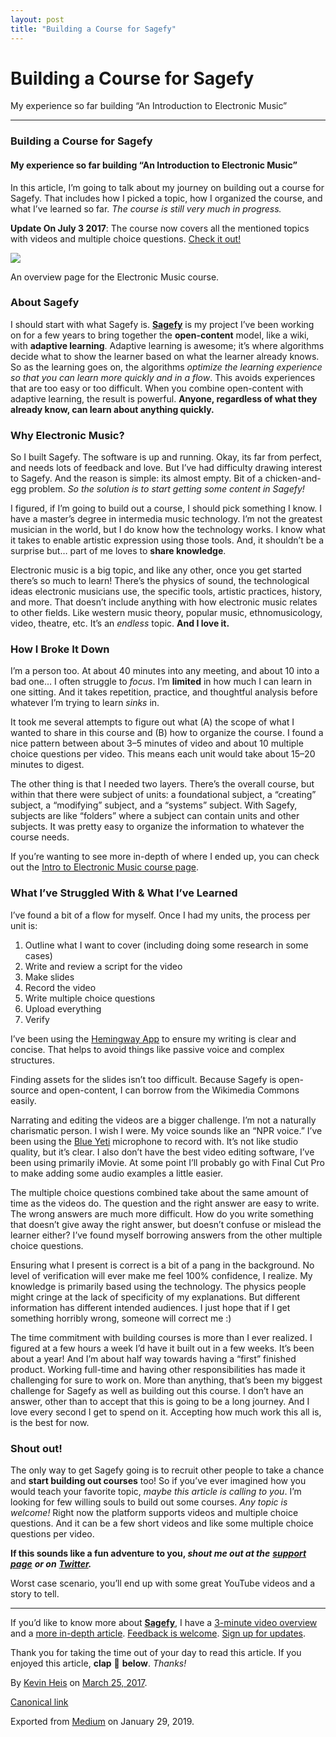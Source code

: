 ```yaml
---
layout: post
title: "Building a Course for Sagefy"
---
```


Building a Course for Sagefy
============================

My experience so far building “An Introduction to Electronic Music”

* * *

### Building a Course for Sagefy

#### My experience so far building “An Introduction to Electronic Music”

In this article, I’m going to talk about my journey on building out a course for Sagefy. That includes how I picked a topic, how I organized the course, and what I’ve learned so far. _The course is still very much in progress._

**Update On July 3 2017**: The course now covers all the mentioned topics with videos and multiple choice questions. [Check it out!](https://sagefy.org/subjects/JAFGYFWhILcsiByyH2O9frcU/landing)

![](https://cdn-images-1.medium.com/max/800/1*YnGipu5sjb38uh_dM_vedA.png)

An overview page for the Electronic Music course.

### About Sagefy

I should start with what Sagefy is. [**Sagefy**](https://stories.sagefy.org/why-im-building-sagefy-731eb0ceceea) is my project I’ve been working on for a few years to bring together the **open-content** model, like a wiki, with **adaptive learning**. Adaptive learning is awesome; it’s where algorithms decide what to show the learner based on what the learner already knows. So as the learning goes on, the algorithms _optimize the learning experience so that you can learn more quickly and in a flow_. This avoids experiences that are too easy or too difficult. When you combine open-content with adaptive learning, the result is powerful. **Anyone, regardless of what they already know, can learn about anything quickly.**

### Why Electronic Music?

So I built Sagefy. The software is up and running. Okay, its far from perfect, and needs lots of feedback and love. But I’ve had difficulty drawing interest to Sagefy. And the reason is simple: its almost empty. Bit of a chicken-and-egg problem. _So the solution is to start getting some content in Sagefy!_

I figured, if I’m going to build out a course, I should pick something I know. I have a master’s degree in intermedia music technology. I’m not the greatest musician in the world, but I do know how the technology works. I know what it takes to enable artistic expression using those tools. And, it shouldn’t be a surprise but… part of me loves to **share knowledge**.

Electronic music is a big topic, and like any other, once you get started there’s so much to learn! There’s the physics of sound, the technological ideas electronic musicians use, the specific tools, artistic practices, history, and more. That doesn’t include anything with how electronic music relates to other fields. Like western music theory, popular music, ethnomusicology, video, theatre, etc. It’s an _endless_ topic. **And I love it.**

### How I Broke It Down

I’m a person too. At about 40 minutes into any meeting, and about 10 into a bad one… I often struggle to _focus_. I’m **limited** in how much I can learn in one sitting. And it takes repetition, practice, and thoughtful analysis before whatever I’m trying to learn _sinks_ in.

It took me several attempts to figure out what (A) the scope of what I wanted to share in this course and (B) how to organize the course. I found a nice pattern between about 3–5 minutes of video and about 10 multiple choice questions per video. This means each unit would take about 15–20 minutes to digest.

The other thing is that I needed two layers. There’s the overall course, but within that there were subject of units: a foundational subject, a “creating” subject, a “modifying” subject, and a “systems” subject. With Sagefy, subjects are like “folders” where a subject can contain units and other subjects. It was pretty easy to organize the information to whatever the course needs.

If you’re wanting to see more in-depth of where I ended up, you can check out the [Intro to Electronic Music course page](https://sagefy.org/sets/CgDRJPfzJuTR916HdmosA3A8/landing).

### What I’ve Struggled With & What I’ve Learned

I’ve found a bit of a flow for myself. Once I had my units, the process per unit is:

1.  Outline what I want to cover (including doing some research in some cases)
2.  Write and review a script for the video
3.  Make slides
4.  Record the video
5.  Write multiple choice questions
6.  Upload everything
7.  Verify

I’ve been using the [Hemingway App](http://www.hemingwayapp.com/) to ensure my writing is clear and concise. That helps to avoid things like passive voice and complex structures.

Finding assets for the slides isn’t too difficult. Because Sagefy is open-source and open-content, I can borrow from the Wikimedia Commons easily.

Narrating and editing the videos are a bigger challenge. I’m not a naturally charismatic person. I wish I were. My voice sounds like an “NPR voice.” I’ve been using the [Blue Yeti](http://www.bluemic.com/products/yeti/) microphone to record with. It’s not like studio quality, but it’s clear. I also don’t have the best video editing software, I’ve been using primarily iMovie. At some point I’ll probably go with Final Cut Pro to make adding some audio examples a little easier.

The multiple choice questions combined take about the same amount of time as the videos do. The question and the right answer are easy to write. The wrong answers are much more difficult. How do you write something that doesn’t give away the right answer, but doesn’t confuse or mislead the learner either? I’ve found myself borrowing answers from the other multiple choice questions.

Ensuring what I present is correct is a bit of a pang in the background. No level of verification will ever make me feel 100% confidence, I realize. My knowledge is primarily based using the technology. The physics people might cringe at the lack of specificity of my explanations. But different information has different intended audiences. I just hope that if I get something horribly wrong, someone will correct me :)

The time commitment with building courses is more than I ever realized. I figured at a few hours a week I’d have it built out in a few weeks. It’s been about a year! And I’m about half way towards having a “first” finished product. Working full-time and having other responsibilities has made it challenging for sure to work on. More than anything, that’s been my biggest challenge for Sagefy as well as building out this course. I don’t have an answer, other than to accept that this is going to be a long journey. And I love every second I get to spend on it. Accepting how much work this all is, is the best for now.

### Shout out!

The only way to get Sagefy going is to recruit other people to take a chance and **start building out courses** too! So if you’ve ever imagined how you would teach your favorite topic, _maybe this article is calling to you_. I’m looking for few willing souls to build out some courses. _Any topic is welcome!_ Right now the platform supports videos and multiple choice questions. And it can be a few short videos and like some multiple choice questions per video.

**If this sounds like a fun adventure to you, _shout me out at the_** [**_support page_**](https://sagefy.uservoice.com/) **_or on_** [**_Twitter_**](http://twitter.org/sagefyorg)**_._**

Worst case scenario, you’ll end up with some great YouTube videos and a story to tell.

* * *

If you’d like to know more about [**Sagefy**](https://sagefy.org/), I have a [3-minute video overview](https://sgef.cc/overview) and a [more in-depth article](https://sgef.cc/story). [Feedback is welcome](https://sgef.cc/feedback). [Sign up for updates](https://sgef.cc/devupdates).

Thank you for taking the time out of your day to read this article. If you enjoyed this article, **clap** 👏 **below**. _Thanks!_

By [Kevin Heis](https://medium.com/@heiskr) on [March 25, 2017](https://medium.com/p/adb3d3ce0d5a).

[Canonical link](https://medium.com/@heiskr/building-a-course-for-sagefy-adb3d3ce0d5a)

Exported from [Medium](https://medium.com) on January 29, 2019.
